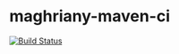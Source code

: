 # maghriany-maven-ci
[![Build Status](https://travis-ci.org/maghriany/maghriany-maven-ci1.svg?branch=master)](https://travis-ci.org/maghriany/maghriany-maven-ci1)

